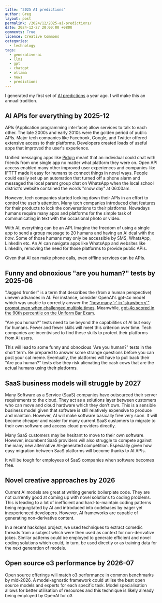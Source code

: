 ```yaml
---
title: "2025 AI predictions"
author: Greg
layout: post
permalink: /2024/12/2025-ai-predictions/
date: 2024-12-27 20:00:00 +0800
comments: True
licence: Creative Commons
categories:
  - technology
tags:
  - generative-ai
  - llms
  - gpt
  - chatgpt
  - ollama
  - news
  - predictions
---
```


I generated my first set of [AI predictions](/2023/12/generative-ai-predictions/) a year ago. I will make this an annual tradition.

## AI APIs for everything by 2025-12

APIs (Application programming interface) allow services to talk to each other. The late 2000s and early 2010s were the golden period of public APIs. Major tech companies like Facebook, Google, and Twitter offered extensive access to their platforms. Developers created loads of useful apps that improved the user's experience.

Unified messaging apps like [Pidgin](https://www.pidgin.im) meant that an individual could chat with friends from one single app no matter what platform they were on. Open API access enabled many other improved user experiences and companies like IFTTT made it easy for humans to connect things in novel ways. People could easily set up an automation that turned off a phone alarm and messaged the local parent group chat on WhatsApp when the local school district's website contained the words "snow day" at 06:00am.

However, tech companies started locking down their APIs in an effort to control the user's attention. Many tech companies introduced chat features for their products to lock the conversations to their platforms. Nowadays humans require many apps and platforms for the simple task of communicating in text with the occasional photo or video.

With AI, everything can be an API. Imagine the freedom of using a single app to send a group message to 20 humans and having an AI deal with the *how*. Some of those humans may only be accessible by SMS, WhatsApp, LinkedIn etc. An AI can navigate apps like WhatsApp and websites like LinkedIn, removing the need for those platforms to provide public APIs.

Given that AI can make phone calls, even offline services can be APIs.

## Funny and obnoxious "are you human?" tests by 2025-06

"Jagged frontier" is a term that describes the (from a human perspective) uneven advances in AI. For instance, consider OpenAI's gpt-4o model which was unable to correctly answer the ["how many 'r' in 'strawberry'" prompt even when challenged multiple times](https://community.openai.com/t/incorrect-count-of-r-characters-in-the-word-strawberry/829618). Meanwhile, [gpt-4o scored in the 90th percentile on the Uniform Bar Exam](https://www.abajournal.com/web/article/latest-version-of-chatgpt-aces-the-bar-exam-with-score-in-90th-percentile).

"Are you human?" tests need to be beyond the capabilities of AI but easy for humans. Fewer and fewer skills will meet this criterion over time. Tech companies are incentivised to find these skills to protect their platforms from AI users.

This will lead to some funny and obnoxious "Are you human?" tests in the short term. Be prepared to answer some strange questions before you can post your cat meme. Eventually, the platforms will have to pull back their "Are you human?" tests else they risk alienating the cash cows that are the actual humans using their platforms.

## SaaS business models will struggle by 2027

Many Software as a Service (SaaS) companies have outsourced their server requirements to the cloud. They act as a solutions layer between customers who can move and cloud hardware which they don't own. This is a sensible business model given that software is still relatively expensive to produce and maintain. However, AI will make software basically free very soon. It will become cheaper and easier for many current SaaS customers to migrate to their own software and access cloud providers directly.

Many SaaS customers may be hesitant to move to their own software. However, incumbent SaaS providers will also struggle to compete against the many new alternative AI-generated competition. Especially given how easy migration between SaaS platforms will become thanks to AI APIs.

It will be tough for employees of SaaS companies when software becomes free.

## Novel creative approaches by 2026

Current AI models are great at writing generic boilerplate code. They are not currently good at coming up with novel solutions to coding problems. This is leading to a lot of inefficient and hard-to-maintain coding patterns being regurgitated by AI and introduced into codebases by eager yet inexperienced developers. However, AI frameworks are capable of generating non-derivative content.

In a recent hackdays project, we used techniques to extract comedic threads from a subject which were then used as context for non-derivative jokes. Similar patterns could be employed to generate efficient and novel coding solutions which could, in turn, be used directly or as training data for the next generation of models.

## Open source o3 performance by 2026-07

Open source offerings will match [o3 performance](https://arcprize.org/blog/oai-o3-pub-breakthrough) in common benchmarks by mid-2026. A model-agnostic framework could utilise the best open source models and experts for each specific task. Model specialisation allows for better utilisation of resources and this technique is likely already being employed by OpenAI for o3.
